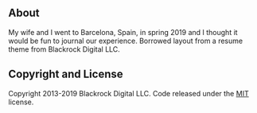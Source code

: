 ## About

My wife and I went to Barcelona, Spain, in spring 2019 and I thought it would be fun to journal our experience. Borrowed layout from a resume theme from Blackrock Digital LLC.

## Copyright and License

Copyright 2013-2019 Blackrock Digital LLC. Code released under the [MIT](https://github.com/BlackrockDigital/startbootstrap-resume/blob/gh-pages/LICENSE) license.

